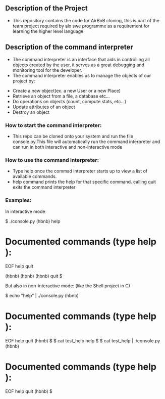 ## Description of the Project
- This repository contains the code for AirBnB cloning, this is part of the team project required by alx swe programme as a requirement for learning the higher level language

## Description of the command interpreter
- The command interpreter is an interface that aids in controlling all objects created by the user, it serves as a great debugging and monitoring tool for the developer.
- The command interpreter enables us to manage the objects of our project by: 
* Create a new object(ex. a new User or a new Place)
* Retrieve an object from a file, a database etc...
* Do operations on objects (count, compute stats, etc...)
* Update attributes of an object
* Destroy an object

### How to start the command interpreter:
- This repo can be cloned onto your system and run the file console.py.This file will automatically run the command interpreter and can run in both interactive and non-interactive mode
### How to use the command interpreter:
- Type help once the commad interpreter starts up to view a list of available commands.
- help command prints the help for that specific command. calling quit exits the command interpreter
### Examples:
In interactive mode

$ ./console.py
(hbnb) help

Documented commands (type help <topic>):
========================================
EOF  help  quit

(hbnb) 
(hbnb) 
(hbnb) quit
$

But also in non-interactive mode: (like the Shell project in C)

$ echo "help" | ./console.py
(hbnb)

Documented commands (type help <topic>):
========================================
EOF  help  quit
(hbnb) 
$
$ cat test_help
help
$
$ cat test_help | ./console.py
(hbnb)

Documented commands (type help <topic>):
========================================
EOF  help  quit
(hbnb) 
$

